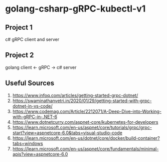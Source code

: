 # golang-csharp-gRPC-kubectl-v1

## Project 1
c# gRPC client and server

## Project 2
golang client <- gRPC -> c# server

## Useful Sources
1. https://www.infoq.com/articles/getting-started-grpc-dotnet/
2. https://swaminathanvetri.in/2020/01/29/getting-started-with-grpc-dotnet-in-vs-code/
3. https://www.codemag.com/Article/2212071/A-Deep-Dive-into-Working-with-gRPC-in-.NET-6
4. https://www.dotnetcurry.com/aspnet-core/kubernetes-for-developers
5. https://learn.microsoft.com/en-us/aspnet/core/tutorials/grpc/grpc-start?view=aspnetcore-6.0&tabs=visual-studio-code
6. https://learn.microsoft.com/en-us/dotnet/core/docker/build-container?tabs=windows
7. https://learn.microsoft.com/en-us/aspnet/core/fundamentals/minimal-apis?view=aspnetcore-6.0